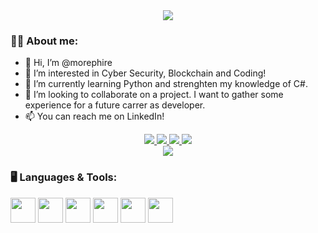   <div id="code-war-badge"align="center">
    <img src="https://www.codewars.com/users/morephire/badges/large"/>
  </div>

### :technologist: About me:
- 👋 Hi, I’m @morephire
- 👀 I’m interested in Cyber Security, Blockchain and Coding!
- 🌱 I’m currently learning Python and strenghten my knowledge of C#.
- 💞️ I’m looking to collaborate on a project. I want to gather some experience for a future carrer as developer.
- 📫 You can reach me on LinkedIn!


<div id="badges" align="center">
  <a href="https://www.linkedin.com/in/luca-marfia-5973491ba/">
    <img src="https://img.shields.io/badge/linkedin-%230077B5.svg?style=for-the-badge&logo=linkedin&logoColor=white"/>
  </a>
  <a href="https://www.hackerrank.com/jazzbspec">
    <img src="https://img.shields.io/badge/-Hackerrank-2EC866?style=for-the-badge&logo=HackerRank&logoColor=white"/>
  </a>
  <a href="https://github.com/morephire">
    <img src="https://img.shields.io/badge/github-%23121011.svg?style=for-the-badge&logo=github&logoColor=white">
  </a>
  <a href="https://exercism.org/profiles/intro">
    <img src="https://img.shields.io/badge/Exercism-009CAB?style=for-the-badge&logo=exercism&logoColor=white">
  </a>
  <div>
      <img src="https://komarev.com/ghpvc/?username=morephire&style=flat-square&color=blue"/>
  </div>
</div>

                                                                                   
### :desktop_computer: Languages & Tools:
<!--<link rel="stylesheet" href="https://cdn.jsdelivr.net/gh/devicons/devicon@latest/devicon.min.css">-->

<div id="languages and tools">
    <img src="https://cdn.jsdelivr.net/gh/devicons/devicon/icons/csharp/csharp-original.svg" width="40" height="40" />
    <img src="https://cdn.jsdelivr.net/gh/devicons/devicon/icons/python/python-original.svg" width="40" height="40" />
    <img src="https://cdn.jsdelivr.net/gh/devicons/devicon/icons/javascript/javascript-original.svg" width="40" height="40"/>
    <img src="https://cdn.jsdelivr.net/gh/devicons/devicon/icons/vscode/vscode-original.svg" width="40" height="40"/>
    <img src="https://cdn.jsdelivr.net/gh/devicons/devicon/icons/visualstudio/visualstudio-plain.svg" width="40" height="40"/>
    <img src="https://cdn.jsdelivr.net/gh/devicons/devicon/icons/linux/linux-original.svg" width="40" height="40"/>
</div>


<!---
morephire/morephire is a ✨ special ✨ repository because its `README.md` (this file) appears on your GitHub profile.
You can click the Preview link to take a look at your changes.
--->
